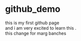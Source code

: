 # github_demo
this is my first github page<br>
and i am very excited to learn this .
<br>
this change for marg banches
